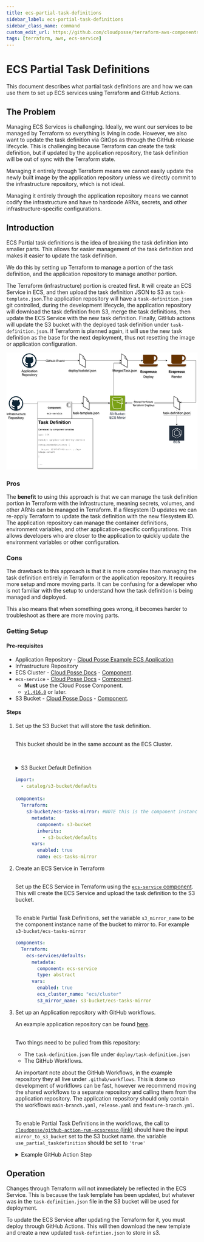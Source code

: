 ```yaml
---
title: ecs-partial-task-definitions
sidebar_label: ecs-partial-task-definitions
sidebar_class_name: command
custom_edit_url: https://github.com/cloudposse/terraform-aws-components/blob/master/modules/ecs-service/docs/ecs-partial-task-definitions.md
tags: [terraform, aws, ecs-service]
---
```


# ECS Partial Task Definitions

This document describes what partial task definitions are and how we can use them to set up ECS services using Terraform
and GitHub Actions.

## The Problem

Managing ECS Services is challenging. Ideally, we want our services to be managed by Terraform so everything is living
in code. However, we also want to update the task definition via GitOps as through the GitHub release lifecycle. This is
challenging because Terraform can create the task definition, but if updated by the application repository, the task
definition will be out of sync with the Terraform state.

Managing it entirely through Terraform means we cannot easily update the newly built image by the application repository
unless we directly commit to the infrastructure repository, which is not ideal.

Managing it entirely through the application repository means we cannot codify the infrastructure and have to hardcode
ARNs, secrets, and other infrastructure-specific configurations.

## Introduction

ECS Partial task definitions is the idea of breaking the task definition into smaller parts. This allows for easier
management of the task definition and makes it easier to update the task definition.

We do this by setting up Terraform to manage a portion of the task definition, and the application repository to manage
another portion.

The Terraform (infrastructure) portion is created first. It will create an ECS Service in ECS, and then upload the task
definition JSON to S3 as `task-template.json`.The application repository will have a `task-definition.json` git
controlled, during the development lifecycle, the application repository will download the task definition from S3,
merge the task definitions, then update the ECS Service with the new task definition. Finally, GitHub actions will
update the S3 bucket with the deployed task definition under `task-definition.json`. If Terraform is planned again, it
will use the new task definition as the base for the next deployment, thus not resetting the image or application
configuration.

![how-does-partial-task-definition-work](./ecs-partial-task-defintions.png)

### Pros

The **benefit** to using this approach is that we can manage the task definition portion in Terraform with the
infrastructure, meaning secrets, volumes, and other ARNs can be managed in Terraform. If a filesystem ID updates we can
re-apply Terraform to update the task definition with the new filesystem ID. The application repository can manage the
container definitions, environment variables, and other application-specific configurations. This allows developers who
are closer to the application to quickly update the environment variables or other configuration.

### Cons

The drawback to this approach is that it is more complex than managing the task definition entirely in Terraform or the
application repository. It requires more setup and more moving parts. It can be confusing for a developer who is not
familiar with the setup to understand how the task definition is being managed and deployed.

This also means that when something goes wrong, it becomes harder to troubleshoot as there are more moving parts.

### Getting Setup

#### Pre-requisites

- Application Repository - [Cloud Posse Example ECS Application](https://github.com/cloudposse-examples/app-on-ecs)
- Infrastructure Repository
- ECS Cluster - [Cloud Posse Docs](https://docs.cloudposse.com/components/library/aws/ecs/) -
  [Component](https://github.com/cloudposse/Terraform-aws-components/tree/main/modules/ecs).
- `ecs-service` - [Cloud Posse Docs](https://docs.cloudposse.com/components/library/aws/ecs-service/) -
  [Component](https://github.com/cloudposse/Terraform-aws-components/tree/main/modules/ecs-service).
  - **Must** use the Cloud Posse Component.
  - [`v1.416.0`](https://github.com/cloudposse/Terraform-aws-components/releases/tag/1.416.0) or later.
- S3 Bucket - [Cloud Posse Docs](https://docs.cloudposse.com/components/library/aws/s3-bucket/) -
  [Component](https://github.com/cloudposse/Terraform-aws-components/tree/main/modules/s3-bucket).

#### Steps

1. Set up the S3 Bucket that will store the task definition.

   <br/>This bucket should be in the same account as the ECS Cluster.

   <br/><details><summary>S3 Bucket Default Definition</summary>

   ```yaml
   components:
     Terraform:
       s3-bucket/defaults:
         metadata:
           type: abstract
         vars:
           enabled: true
           account_map_tenant_name: core
           # Suggested configuration for all buckets
           user_enabled: false
           acl: "private"
           grants: null
           force_destroy: false
           versioning_enabled: false
           allow_encrypted_uploads_only: true
           block_public_acls: true
           block_public_policy: true
           ignore_public_acls: true
           restrict_public_buckets: true
           allow_ssl_requests_only: true
           lifecycle_configuration_rules:
             - id: default
               enabled: true
               abort_incomplete_multipart_upload_days: 90
               filter_and:
                 prefix: ""
                 tags: {}
               # Move to Glacier after 2 years
               transition:
                 - storage_class: GLACIER
                   days: 730
               # Never expire
               expiration: {}
               # Versioning isnt enabled, but these default values are still required
               noncurrent_version_transition:
                 - storage_class: GLACIER
                   days: 90
               noncurrent_version_expiration: {}
   ```

    </details>

   ```yaml
   import:
     - catalog/s3-bucket/defaults

   components:
     Terraform:
       s3-bucket/ecs-tasks-mirror: #NOTE this is the component instance name.
         metadata:
           component: s3-bucket
           inherits:
             - s3-bucket/defaults
         vars:
           enabled: true
           name: ecs-tasks-mirror
   ```

2. Create an ECS Service in Terraform

   <br/>Set up the ECS Service in Terraform using the
   [`ecs-service` component](https://github.com/cloudposse/Terraform-aws-components/tree/main/modules/ecs-service). This
   will create the ECS Service and upload the task definition to the S3 bucket.

   <br/>To enable Partial Task Definitions, set the variable `s3_mirror_name` to be the component instance name of the
   bucket to mirror to. For example `s3-bucket/ecs-tasks-mirror`

   ```yaml
   components:
     Terraform:
       ecs-services/defaults:
         metadata:
           component: ecs-service
           type: abstract
         vars:
           enabled: true
           ecs_cluster_name: "ecs/cluster"
           s3_mirror_name: s3-bucket/ecs-tasks-mirror
   ```

3. Set up an Application repository with GitHub workflows.

   An example application repository can be found [here](https://github.com/cloudposse-examples/app-on-ecs).

   <br/> Two things need to be pulled from this repository:

   - The `task-definition.json` file under `deploy/task-definition.json`
   - The GitHub Workflows.

   An important note about the GitHub Workflows, in the example repository they all live under `.github/workflows`. This
   is done so development of workflows can be fast, however we recommend moving the shared workflows to a separate
   repository and calling them from the application repository. The application repository should only contain the
   workflows `main-branch.yaml`, `release.yaml` and `feature-branch.yml`.

   <br/>To enable Partial Task Definitions in the workflows, the call to
   [`cloudposse/github-action-run-ecspresso` (link)](https://github.com/cloudposse-examples/app-on-ecs/blob/main/.github/workflows/workflow-cd-ecspresso.yml#L133-L147)
   should have the input `mirror_to_s3_bucket` set to the S3 bucket name. the variable `use_partial_taskdefinition`
   should be set to `'true'`

     <details><summary> Example GitHub Action Step </summary>

   ```yaml
   - name: Deploy
     uses: cloudposse/github-action-deploy-ecspresso@0.6.0
     continue-on-error: true
     if: ${{ steps.db_migrate.outcome != 'failure' }}
     id: deploy
     with:
       image: ${{ steps.image.outputs.out }}
       image-tag: ${{ inputs.tag }}
       region: ${{ steps.environment.outputs.region }}
       operation: deploy
       debug: false
       cluster: ${{ steps.environment.outputs.cluster }}
       application: ${{ steps.environment.outputs.name }}
       taskdef-path: ${{ inputs.path }}
       mirror_to_s3_bucket: ${{ steps.environment.outputs.s3-bucket }}
       use_partial_taskdefinition: "true"
       timeout: 10m
   ```

   </details>

## Operation

Changes through Terraform will not immediately be reflected in the ECS Service. This is because the task template has
been updated, but whatever was in the `task-definition.json` file in the S3 bucket will be used for deployment.

To update the ECS Service after updating the Terraform for it, you must deploy through GitHub Actions. This will then
download the new template and create a new updated `task-defintion.json` to store in s3.


